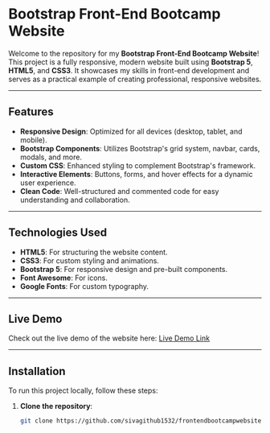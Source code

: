 # Bootstrap Front-End Bootcamp Website

Welcome to the repository for my **Bootstrap Front-End Bootcamp Website**! This project is a fully responsive, modern website built using **Bootstrap 5**, **HTML5**, and **CSS3**. It showcases my skills in front-end development and serves as a practical example of creating professional, responsive websites.

---

## Features

- **Responsive Design**: Optimized for all devices (desktop, tablet, and mobile).
- **Bootstrap Components**: Utilizes Bootstrap's grid system, navbar, cards, modals, and more.
- **Custom CSS**: Enhanced styling to complement Bootstrap's framework.
- **Interactive Elements**: Buttons, forms, and hover effects for a dynamic user experience.
- **Clean Code**: Well-structured and commented code for easy understanding and collaboration.

---

## Technologies Used

- **HTML5**: For structuring the website content.
- **CSS3**: For custom styling and animations.
- **Bootstrap 5**: For responsive design and pre-built components.
- **Font Awesome**: For icons.
- **Google Fonts**: For custom typography.

---

## Live Demo

Check out the live demo of the website here: [Live Demo Link](#)

---

## Installation

To run this project locally, follow these steps:

1. **Clone the repository**:
   ```bash
   git clone https://github.com/sivagithub1532/frontendbootcampwebsite-bootstrap.git
   
